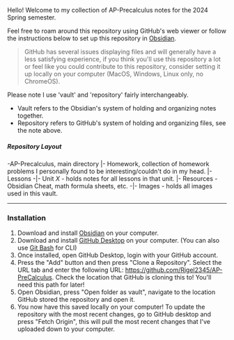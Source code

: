 Hello! Welcome to my collection of AP-Precalculus notes for the 2024 Spring semester.

Feel free to roam around this repository using GitHub's web viewer or follow the instructions below to set up this repository in [Obsidian](https://obsidian.md/).

> GitHub has several issues displaying files and will generally have a less satisfying experience, if you think you'll use this repository a lot or feel like you could contribute to this repository, consider setting it up locally on your computer (MacOS, Windows, Linux only, no ChromeOS).

Please note I use 'vault' and 'repository' fairly interchangeably.
- Vault refers to the Obsidian's system of holding and organizing notes together.
- Repository refers to GitHub's system of holding and organizing files, see the note above.

##### Repository Layout
-AP-Precalculus, main directory
|- Homework, collection of homework problems I personally found to be interesting/couldn't do in my head.
|- Lessons
-|- Unit *X*  - holds notes for all lessons in that unit.
|- Resources - Obsidian Cheat, math formula sheets, etc.
-|- Images - holds all images used in this vault.


---

### Installation

1. Download and install [Obsidian](https://obsidian.md/) on your computer.
2. Download and install [GitHub Desktop](https://desktop.github.com/) on your computer. (You can also use [Git Bash](https://git-scm.com/downloads) for CLI)
3. Once installed, open GitHub Desktop, login with your GitHub account.
4. Press the "Add" button and then press "Clone a Repository". Select the URL tab and enter the following URL: https://github.com/Rigel2345/AP-PreCalculus.
	Check the location that GitHub is cloning this to! You'll need this path for later!
5. Open Obsidian, press "Open folder as vault", navigate to the location GitHub stored the repository and open it.
6. You now have this saved locally on your computer! 
	To update the repository with the most recent changes, go to GitHub desktop and press "Fetch Origin", this will pull the most recent changes that I've uploaded down to your computer.